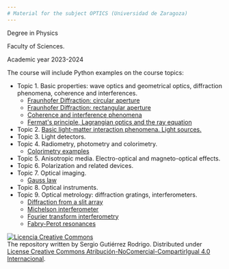```yaml
---
# Material for the subject OPTICS (Universidad de Zaragoza)
---
```

Degree in Physics

Faculty of Sciences.

Academic year 2023-2024

The course will include Python examples on the course topics:

+ Topic 1. Basic properties: wave optics and geometrical optics, diffraction phenomena, coherence and interferences.  
  - [Fraunhofer Diffraction: circular aperture](https://nbviewer.jupyter.org/github/IrisFDTD/OPTICS-UNIZAR/blob/main/Topic_1/chapter1_diffraction_circular_aperture.ipynb)
  - [Fraunhofer Diffraction: rectangular aperture](https://nbviewer.jupyter.org/github/IrisFDTD/OPTICS-UNIZAR/blob/main/Topic_1/chapter1_diffraction_rectangular_aperture.ipynb)
  - [Coherence and interference phenomena](https://nbviewer.jupyter.org/github/IrisFDTD/OPTICS-UNIZAR/blob/main/Topic_1/chapter1_coherence_and_interferences.ipynb)
  - [Fermat's principle, Lagrangian optics and the ray equation](https://nbviewer.jupyter.org/github/IrisFDTD/OPTICS-UNIZAR/blob/main/Topic_1/chapter1_path_of_light.ipynb)
+ Topic 2. [Basic light-matter interaction phenomena. Light sources.](https://nbviewer.jupyter.org/github/IrisFDTD/OPTICS-UNIZAR/blob/main/Topic_2/chapter2.ipynb)
+ Topic 3. Light detectors.
+ Topic 4. Radiometry, photometry and colorimetry.
   - [Colorimetry examples](./Topic_4/chapter4-colorimetry.ipynb)
+ Topic 5. Anisotropic media. Electro-optical and magneto-optical effects.
+ Topic 6. Polarization and related devices.
+ Topic 7. Optical imaging.
    - [Gauss law](https://nbviewer.jupyter.org/github/IrisFDTD/OPTICS-UNIZAR/blob/main/Topic_7/chapter7_gauss_law.ipynb)
+ Topic 8. Optical instruments.
+ Topic 9. Optical metrology: diffraction gratings, interferometers.
    - [Diffraction from a slit array](./Topic_9/chapter9_interference_slit_array.ipynb)
    - [Michelson interferometer](./Topic_9/chapter9_michelson.ipynb)
    - [Fourier transform interferometry](./Topic_9/chapter9_twyman_fourier.ipynb)
    - [Fabry-Perot resonances](./Topic_9/chapter9_fabry-perot.ipynb)

<a rel="license" href="http://creativecommons.org/licenses/by-nc-sa/4.0/"><img alt="Licencia Creative Commons" style="border-width:0" src="https://i.creativecommons.org/l/by-nc-sa/4.0/88x31.png" /></a><br /><span xmlns:dct="http://purl.org/dc/terms/" property="dct:title"></span> The repository written by <span xmlns:cc="http://creativecommons.org/ns#" property="cc:attributionName">Sergio Gutiérrez Rodrigo</span>. Distributed under  <a rel="license" href="http://creativecommons.org/licenses/by-nc-sa/4.0/">License Creative Commons Atribución-NoComercial-CompartirIgual 4.0 Internacional</a>.
